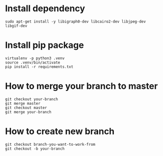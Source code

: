 # Install dependency

```
sudo apt-get install -y libigraph0-dev libcairo2-dev libjpeg-dev libgif-dev
```

# Install pip package

```
virtualenv -p python3 .venv
source .venv/bin/activate
pip install -r requirements.txt
```

# How to merge your branch to master
```
git checkout your-branch
git merge master
git checkout master
git merge your-branch
```

# How to create new branch
```
git checkout branch-you-want-to-work-from
git checkout -b your-branch
```
